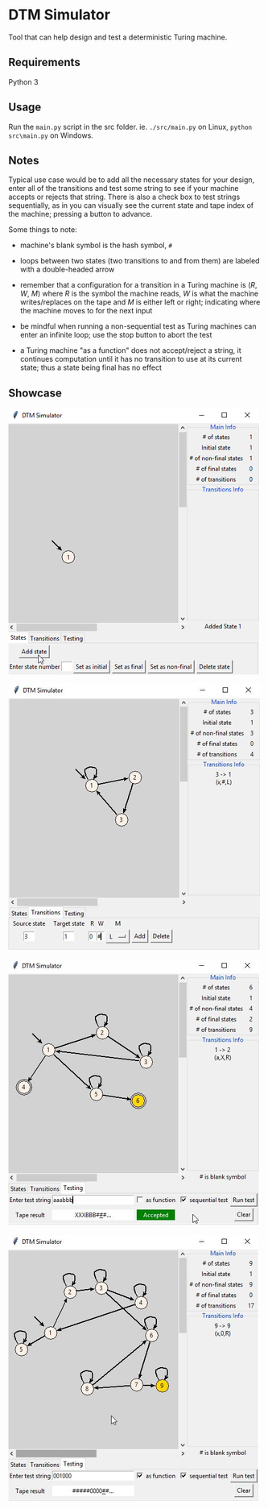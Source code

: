 # DTM Simulator

Tool that can help design and test a deterministic Turing machine.

## Requirements

Python 3

## Usage

Run the `main.py` script in the src folder. ie. `./src/main.py` on Linux, `python src\main.py` on Windows.

## Notes

Typical use case would be to add all the necessary states for your design, enter all of the transitions and test some string to see if your machine accepts or rejects that string. There is also a check box to test strings sequentially, as in you can visually see the current state and tape index of the machine; pressing a button to advance.

Some things to note:

- machine's blank symbol is the hash symbol, `#`

- loops between two states (two transitions to and from them) are labeled with a double-headed arrow

- remember that a configuration for a transition in a Turing machine is (*R*, *W*, *M*) where *R* is the symbol the machine reads, *W* is what the machine writes/replaces on the tape and *M* is either left or right; indicating where the machine moves to for the next input

- be mindful when running a non-sequential test as Turing machines can enter an infinite loop; use the stop button to abort the test

- a Turing machine "as a function" does not accept/reject a string, it continues computation until it has no transition to use at its current state; thus a state being final has no effect

## Showcase

![Alt text](examples/showcase_1.gif)

![Alt text](examples/showcase_2.jpg)

![Alt text](examples/showcase_3.jpg)

![Alt text](examples/showcase_4.jpg)
